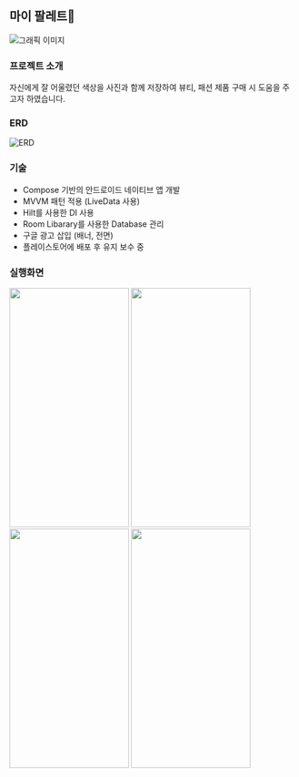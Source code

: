 ## 마이 팔레트🎨

![그래픽 이미지](https://github.com/user-attachments/assets/372ae636-0559-4c67-94a0-e0003c824065)

### 프로젝트 소개
자신에게 잘 어울렸던 색상을 사진과 함께 저장하여 뷰티, 패션 제품 구매 시 도움을 주고자 하였습니다.

### ERD

![ERD](https://github.com/user-attachments/assets/a50233ca-504c-445a-9463-5b9bf3de2cbc)

### 기술

- Compose 기반의 안드로이드 네이티브 앱 개발
- MVVM 패턴 적용 (LiveData 사용)
- Hilt를 사용한 DI 사용
- Room Libarary를 사용한 Database 관리
- 구글 광고 삽입 (배너, 전면)
- 플레이스토어에 배포 후 유지 보수 중

### 실행화면
<img src="https://github.com/user-attachments/assets/b1bfd7e2-590e-433a-b47e-189c9217bffe" width="210" height="420"/>
<img src="https://github.com/user-attachments/assets/e5cddb73-6f8e-4190-a2ee-84727e219bb1" width="210" height="420"/>
<img src="https://github.com/user-attachments/assets/9b26b4cf-46aa-4de1-bedf-c04f694e77d4" width="210" height="420"/>
<img src="https://github.com/user-attachments/assets/c5ff0f3b-7330-4758-93bb-0b27ebd9f78a" width="210" height="420"/>
